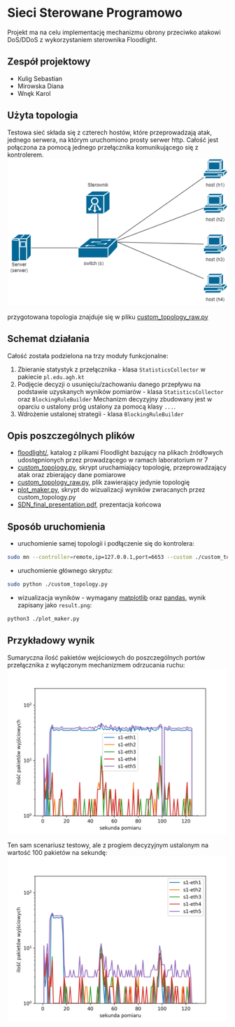 

# Sieci Sterowane Programowo

Projekt ma na celu implementację mechanizmu obrony przeciwko atakowi DoS/DDoS z wykorzystaniem sterownika Floodlight.

## Zespół projektowy
* Kulig Sebastian
* Mirowska Diana
* Wnęk Karol


## Użyta topologia
Testowa sieć składa się z czterech hostów, które przeprowadzają atak, jednego serwera, na którym uruchomiono prosty serwer http. Całość jest połączona za pomocą jednego przełącznika komunikującego się z kontrolerem.
<img src="./images/topo.png" alt="topologia" width="600"/>

przygotowana topologia  znajduje się w pliku [custom_topology_raw.py](https://github.com/SebastianKulig/SDN/blob/main/custom_topology_raw.py)

## Schemat działania

Całość została podzielona na trzy moduły funkcjonalne:
1. Zbieranie statystyk z przełącznika - klasa `StatisticsCollector` w pakiecie `pl.edu.agh.kt`
2. Podjęcie decyzji o usunięciu/zachowaniu danego przepływu na podstawie uzyskanych wyników pomiarów - klasa `StatisticsCollector` oraz `BlockingRuleBuilder` Mechanizm decyzyjny zbudowany jest w oparciu o ustalony próg ustalony za pomocą klasy `...`.
3. Wdrożenie ustalonej strategii - klasa `BlockingRuleBuilder` 

## Opis poszczególnych plików
* [floodlight/](https://github.com/SebastianKulig/SDN/tree/main/floodlight), katalog z plikami Floodlight bazujący na plikach źródłowych udostępnionych przez prowadzącego w ramach laboratorium nr 7
* [custom_topology.py](https://github.com/SebastianKulig/SDN/blob/main/custom_topology.py), skrypt uruchamiający topologię, przeprowadzający atak oraz zbierający dane pomiarowe
* [custom_topology_raw.py](https://github.com/SebastianKulig/SDN/blob/main/custom_topology_raw.py), plik zawierający jedynie topologię
* [plot_maker.py](https://github.com/SebastianKulig/SDN/blob/main/plot_maker.py), skrypt do wizualizacji wyników zwracanych przez custom_topology.py
* [SDN_final_presentation.pdf](https://github.com/SebastianKulig/SDN/blob/main/SDN_final_presentation.pdf), prezentacja końcowa 

## Sposób uruchomienia
* uruchomienie samej topologii i podłączenie się do kontrolera:
```bash
sudo mn --controller=remote,ip=127.0.0.1,port=6653 --custom ./custom_topology_raw.py --topo=custom
```
* uruchomienie głównego skryptu:
```bash
sudo python ./custom_topology.py
```
* wizualizacja wyników - wymagany [matplotlib](https://matplotlib.org) oraz [pandas](https://pandas.pydata.org), wynik zapisany jako `result.png`:
```bash
python3 ./plot_maker.py
```

## Przykładowy wynik
Sumaryczna ilość pakietów wejściowych do poszczególnych portów przełącznika z wyłączonym mechanizmem odrzucania ruchu:</br>
<img src="./images/attack.png" alt="no_discarding" width="600"/>

Ten sam scenariusz testowy, ale z progiem decyzyjnym ustalonym na wartość 100 pakietów na sekundę:
<img src="./images/attack2.png" alt="discarding" width="600"/>
